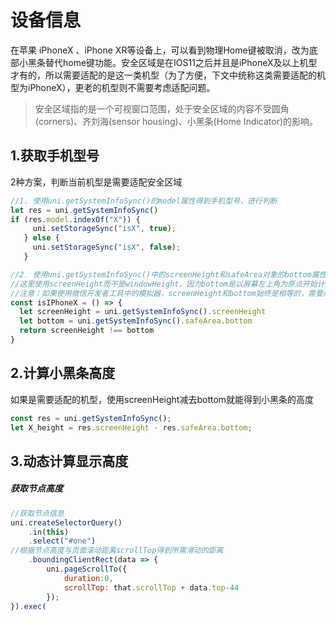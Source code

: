 # 设备信息

在苹果 iPhoneX 、iPhone XR等设备上，可以看到物理Home键被取消，改为底部小黑条替代home键功能。安全区域是在IOS11之后并且是iPhoneX及以上机型才有的，所以需要适配的是这一类机型（为了方便，下文中统称这类需要适配的机型为iPhoneX），更老的机型则不需要考虑适配问题。

> 安全区域指的是一个可视窗口范围，处于安全区域的内容不受圆角(corners)、齐刘海(sensor housing)、小黑条(Home Indicator)的影响。

## 1.获取手机型号

2种方案，判断当前机型是需要适配安全区域

```js
//1. 使用uni.getSystemInfoSync()的model属性得到手机型号，进行判断
let res = uni.getSystemInfoSync()
if (res.model.indexOf("X")) {
     uni.setStorageSync("isX", true);
   } else {
     uni.setStorageSync("isX", false);
   }
```

```js
//2. 使用uni.getSystemInfoSync()中的screenHeight和safeArea对象的bottom属性判断
//这里使用screenHeight而不是windowHeight，因为bottom是以屏幕左上角为原点开始计算的，所以需要的是屏幕高度，对比screenHeight和bottom，如果相等则说明不需要适配，不相等则需要适配。
//注意：如果使用微信开发者工具中的模拟器，screenHeight和bottom始终是相等的，需要用真机来测试。
const isIPhoneX = () => {
  let screenHeight = uni.getSystemInfoSync().screenHeight
  let bottom = uni.getSystemInfoSync().safeArea.bottom
  return screenHeight !== bottom
}
```



## 2.计算小黑条高度

如果是需要适配的机型，使用screenHeight减去bottom就能得到小黑条的高度

```js
const res = uni.getSystemInfoSync();
let X_height = res.screenHeight - res.safeArea.bottom;
```



## 3.动态计算显示高度



##### 获取节点高度

```js
//获取节点信息
uni.createSelectorQuery()
    .in(this)
    .select("#one")
//根据节点高度与页面滚动距离scrollTop得到所需滑动的距离
    .boundingClientRect(data => {
        uni.pageScrollTo({
            duration:0,
            scrollTop: that.scrollTop + data.top-44
        });   
}).exec(
```

